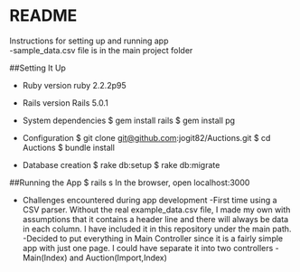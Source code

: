 # README
Instructions for setting up and running app  
-sample_data.csv file is in the main project folder

##Setting It Up
* Ruby version
ruby 2.2.2p95

* Rails version
Rails 5.0.1

* System dependencies
$ gem install rails
$ gem install pg

* Configuration
$ git clone git@github.com:jogit82/Auctions.git
$ cd Auctions
$ bundle install

* Database creation
$ rake db:setup
$ rake db:migrate

##Running the App
$ rails s
In the browser, open localhost:3000

* Challenges encountered during app development
-First time using a CSV parser. Without the real example_data.csv file, I made my own with assumptions that it contains a header line and there will always be data in each column. I have included it in this repository under the main path.
-Decided to put everything in Main Controller since it is a fairly simple app with just one page. I could have separate it into two controllers - Main(Index) and Auction(Import,Index)

